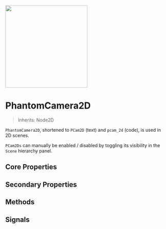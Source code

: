 <img src="/assets/icons/phantom-camera-2D.svg" height="256" width="256"/>

# PhantomCamera2D
> Inherits: Node2D

`PhantomCamera2D`, shortened to `PCam2D` (text) and `pcam_2d` (code), is used in 2D scenes.

`PCam2Ds` can manually be enabled / disabled by toggling its visibility in the `Scene` hierarchy panel.

## Core Properties
<div class="property-core-group">
<PropertyCore propertyName="Priority" propertyPageLink="../priority" propertyIcon="feature-priority.svg">
<template v-slot:propertyDescription>

Determines which `PCam2D` should be controlling the `Camera2D`.

</template>
</PropertyCore>

<PropertyCore propertyName="Follow Mode" propertyPageLink="../follow-modes/overview" propertyIcon="feature-follow.svg">
<template v-slot:propertyDescription>

Enables the `PCam2D` to follow specific target(s) using various logics.

</template>
</PropertyCore>

<PropertyCore propertyName="Tween" propertyPageLink="../phantom-camera-tween" propertyIcon="feature-tween.svg">
<template v-slot:propertyDescription>

Determines how the `Camera2D` should tween to this `PCam2D` upon becoming active.

</template>
</PropertyCore>
</div>

## Secondary Properties
<!-- @include: ./parts/phantom-camera-properties.md -->

<Property propertyName="zoom" propertyType="Vector2" propertyDefault="Vector2(1,1)">
<template v-slot:propertyDescription>

Applies a zoom amount to the `PCam2D`, which will override the `Zoom` property of the `Camera2D` node.

</template>
<template v-slot:setMethod>

`void` set_zoom(`Vector2` zoom)

</template>
<template v-slot:setExample>

::: details Example
```gdscript
pcam.set_zoom(Vector2(1.5, 1.5))
```
:::

</template>
<template v-slot:getMethod>

`Vector2` get_zoom()

</template>
<template v-slot:getExample>

::: details Example
```gdscript
pcam.get_zoom()
```
:::

</template>
</Property>




<Property propertyName="frame_preview" propertyType="bool" propertyDefault="true">
<template v-slot:propertyDescription>

Enables a preview of what the `PCam2D` will see in the scene. It works identically to how a `Camera2D` shows which area will be visible during runtime. Likewise, this too will be affected by the `Zoom` property and the `Viewport Width` and `Viewport Height` defined in the `Project Settings`.

</template>
</Property>




<Property propertyName="snap_to_pixel" propertyType="bool" propertyDefault="false">
<template v-slot:propertyDescription>

If enabled, will make the `Camera2D` always snap to whole pixels.

This should be particularly useful in pixel art projects, where assets should always be aligned to the monitor's pixels to avoid unintended stretching.

::: info Note
This is not an intended solution for making a camera pixel perfect. That is a more complex issue to solve.
:::

</template>
<template v-slot:setMethod>

`void` set_snap_to_pixel(`bool` enable)

</template>
<template v-slot:setExample>

::: details Example
```gdscript
pcam.set_snap_to_pixel(true)
```
:::

</template>
<template v-slot:getMethod>

`bool` get_snap_to_pixel()

</template>
<template v-slot:getExample>

::: details Example
```gdscript
pcam.get_snap_to_pixel()
```
:::

</template>
</Property>




<Property propertyName="draw_limits" propertyType="bool" propertyDefault="false">
<template v-slot:propertyDescription>

Shows the `Camera2D`'s built-in limit border. The `Camera2D` can move around anywhere within it.

</template>
</Property>




<Property propertyName="limit_left" propertyType="int" propertyDefault="-10000000">
<template v-slot:propertyDescription>

Defines the left side of the `Camera2D` limit. The camera will not be able to move past this point.

</template>

<template v-slot:setMethod>

`void` set_limit_left(`int` value)

`void` set_limit(`int` side, `int` value)

</template>

<template v-slot:setExample>

::: details Example
```gdscript
# Shorthand
pcam.set_limit_left(200)

# General Side setter
pcam.set_limit(SIDE_LEFT, 200)
```
:::

</template>

<template v-slot:getMethod>

`int` get_limit_left()

`int` get_limit(`int` side)

</template>

<template v-slot:getExample>

::: details Example
```gdscript
# Shorthand
pcam.get_limit_left()

# General Side getter
pcam.get_limit(SIDE_LEFT)
```
:::

</template>
</Property>




<Property propertyName="limit_top" propertyType="int" propertyDefault="-10000000">
<template v-slot:propertyDescription>

Defines the top side of the `Camera2D` limit. The camera will not be able to move past this point.

</template>

<template v-slot:setMethod>

`void` set_limit_top(`int` value)

`void` set_limit(`int` side, `int` value)

</template>

<template v-slot:setExample>

::: details Example
```gdscript
# Shorthand
pcam.set_limit_top(200)

# General Side setter
pcam.set_limit(SIDE_TOP, 200)
```
:::

</template>

<template v-slot:getMethod>

`int` get_limit_top()

`int` get_limit(`int` side)

</template>

<template v-slot:getExample>

::: details Example
```gdscript
# Shorthand
pcam.get_limit_top()

# General Side getter
pcam.get_limit(SIDE_TOP)
```
:::

</template>
</Property>




<Property propertyName="limit_right" propertyType="int" propertyDefault="10000000">
<template v-slot:propertyDescription>

Defines the right side of the `Camera2D` limit. The camera will not be able to move past this point.

</template>

<template v-slot:setMethod>

`void` set_limit_right(`int` value)

`void` set_limit(`int` side, `int` value)

</template>

<template v-slot:setExample>

::: details Example
```gdscript
## Shorthand
pcam.set_limit_right(200)

## General Side setter
pcam.set_limit(SIDE_RIGHT, 200)
```
:::

</template>

<template v-slot:getMethod>

`int` get_limit_right()

`int` get_limit(`int` side)

</template>

<template v-slot:getExample>

::: details Example
```gdscript
# Shorthand
pcam.get_limit_right()

# General Side getter
pcam.get_limit(SIDE_RIGHT)
```
:::

</template>
</Property>




<Property propertyName="limit_bottom" propertyType="int" propertyDefault="10000000">
<template v-slot:propertyDescription>

Defines the bottom side of the `Camera2D` limit. The camera will not be able to move past this point.

</template>

<template v-slot:setMethod>

`void` set_limit_bottom(`int` value)

`void` set_limit(`int` side, `int` value)

</template>

<template v-slot:setExample>

::: details Example
```gdscript
# Shorthand
pcam.set_limit_bottom(200)

# General Side setter
pcam.set_limit(SIDE_BOTTOM, 200)
```
:::

</template>

<template v-slot:getMethod>

`int` get_limit_bottom()

`int` get_limit(`int` side)

</template>

<template v-slot:getExample>

::: details Example
```gdscript
# Shorthand
pcam.get_limit_bottom()

# General Side getter
pcam.get_limit(SIDE_BOTTOM)
```
:::

</template>
</Property>




<Property propertyName="limit_target" propertyType="NodePath" propertyDefault="null">
<template v-slot:propertyDescription>

Allows for setting either a `TileMap` / `TileMapLayer` or `CollisionShape2D` node to automatically apply a limit size instead of manually adjusting the `Left`, `Top`, `Right` and `Left` properties.

**TileMap / TileMapLayer**

The `Limit` will update after the `TileSet` of the `TileMap` / `TileMapLayer`  has changed.

_Note:_ The limit size will only update after closing the `TileMap` / `TileMapLayer` editor bottom panel.

**CollisionShape2D**

The limit will update in realtime as the `Shape2D` changes its size whilst in the editor.

_Note:_ For performance reasons, resizing the `Shape2D` while running the game will _not_ change the `Limit` sides.

</template>

<template v-slot:setMethod>

`void` set_limit_target(`NodePath` target)

</template>
<template v-slot:setExample>

::: details Example
```gdscript
# TileMap / TileMapLayer node
pcam.set_limit_target(tile_map_node)

# CollisionShape2D node
pcam.set_limit_target(collision_shape_2d_node)
```
:::

</template>
<template v-slot:getMethod>

`NodePath` get_limit_target()

</template>
<template v-slot:getExample>

::: details Example
```gdscript
pcam.get_limit_target()
```
:::

</template>
</Property>


<Property propertyName="limit_margin" propertyType="Vector4i" propertyDefault="Vector4i(0,0,0,0)">
<template v-slot:propertyDescription>

Applies an offset to the `TileMap / TileMapLayer Limit` or `Shape2D Limit`.

The values go from `Left`, `Top`, `Right` and `Bottom`.

The values can be either positive or negative, which will decrease and increase the limit size respectively.

</template>

<template v-slot:setMethod>

`void` set_limit_margin(`Vector4i` margin)

</template>
<template v-slot:setExample>

::: details Example
```gdscript
pcam.set_limit_margin(Vector4i(200, -200, 200, -200))
```
:::

</template>
<template v-slot:getMethod>

`TileMap / TileMapLayer` get_limit_margin()

</template>
<template v-slot:getExample>

::: details Example
```gdscript
pcam.get_limit_margin()
```
:::

</template>
</Property>




<Property propertyName="noise" propertyType="PhantomCameraNoise2D" propertyDefault="null">
<template v-slot:propertyDescription>

Applies a noise, or shake, to a `Camera2D` using the [PhantomCameraNoise2D](/resource-types/phantom-camera-noise-2d) resource.
Once set, the noise will run continuously after the tween to the `PhantomCamera2D` is complete.

</template>

<template v-slot:setMethod>

`void` set_noise(`PhantomCameraNoise2D` value)

</template>
<template v-slot:setExample>

::: details Example
```gdscript
pcam.set_noise(noise_resource)
```
:::

</template>
<template v-slot:getMethod>

`int` get_noise()

</template>
<template v-slot:getExample>

::: details Example
```gdscript
pcam.get_noise()
```
:::

</template>
</Property>




<Property propertyName="preview_noise" propertyType="bool" propertyDefault="true">
<template v-slot:propertyDescription>

If **true**, will trigger the noise while in the editor.

Useful in cases where you want to temporarily disabled the noise in the editor without removing
the resource.

This property has no effect on runtime behaviour.

</template>
</Property>




<Property propertyName="noise_emitter_layer" propertyType="int" propertyDefault="0">
<template v-slot:propertyDescription>

Enable a corresponding layer for a [PhantomCameraNoiseEmitter2D noise_emitter_layer](/noise/phantom-camera-noise-emitter-2d#noise_emitter_layer) to make this `PhantomCamera2D` be affected by it.

Enabling multiple corresponding layers on the same `PhantomCamera2D` causes no additional effect.

**Note:** The layer value uses a bitmask.

::: tip Tip
A helper function also exists called `set_noise_emitter_layer_value()`, where you can supply a specific layer number and then enable / disable it (see setter example below). Use this if you prefer not having to supply bitmask values.
:::

</template>

<template v-slot:setMethod>

`void` set_noise_emitter_layer(`int` value)

`void` set_noise_emitter_layer_value(`int` layer, `bool` enabled)

</template>
<template v-slot:setExample>

::: details Example
```gdscript
## Bitmask assignment
pcam.set_noise_emitter_layer(10) # Enables the 2nd and 4th layer using a bitmask value

## Specific layer change
pcam.set_noise_emitter_layer_value(4, true) # Enables the 4th layer
```
:::

</template>
<template v-slot:getMethod>

`int` get_noise_emitter_layer()

</template>
<template v-slot:getExample>

::: details Example
```gdscript
pcam.get_noise_emitter_layer() # Returns the layer value as a bitmask
```
:::

</template>
</Property>


## Methods

<Property propertyName="emit_noise" propertyType="void" propertyDefault="(<code>Transform2D</code> transform)" isMethod="true">
<template v-slot:propertyDescription>

Emits a noise based on a custom `Transform2D` value.

Use this function if you wish to make use of external noise patterns from, for example, other addons.

::: details Example
```gdscript
pcam.emit_noise(transform_value)
```
:::

</template>
</Property>




<Property propertyName="teleport_position" propertyType="void" isMethod="true">
<template v-slot:propertyDescription>

Teleports the `PhantomCamera2D` to their designated position, bypassing the damping process.

::: details Example
```gdscript
pcam.teleport_position()
```
:::

</template>
</Property>


## Signals

<Signal signalRef="became_active">
<template v-slot:signalName>
became_active
</template>
<template v-slot:signalDescription>

Emitted when the `PCam` becomes active.

</template>
</Signal>




<Signal signalRef="became_inactive">
<template v-slot:signalName>
became_inactive
</template>
<template v-slot:signalDescription>

Emitted when the `PCam` becomes inactive.

</template>
</Signal>




<Signal signalRef="dead_zone_changed">
<template v-slot:signalName>
dead_zone_changed
</template>
<template v-slot:signalDescription>

Emitted when the dead zone changes when in [Framed Follow](/follow-modes/framed) mode.

</template>
</Signal>




<Signal signalRef="dead_zone_reached">
<template v-slot:signalName>
dead_zone_reached
</template>
<template v-slot:signalDescription>

Emitted when a target touches the edge of the dead zone in [Framed Follow](/follow-modes/framed) mode.

</template>
</Signal>




<Signal signalRef="follow_target_changed">
<template v-slot:signalName>
follow_target_changed
</template>
<template v-slot:signalDescription>

Emitted when the `follow target` changes.

</template>
</Signal>




<Signal signalRef="is_tweening">
<template v-slot:signalName>
is_tweening
</template>
<template v-slot:signalDescription>

Emitted when the `Camera` is being tweened.

</template>
</Signal>




<Signal signalRef="tween_started">
<template v-slot:signalName>
tween_started
</template>
<template v-slot:signalDescription>

Emitted when the `Camera` starts to tween to the `PCam`.

</template>
</Signal>




<Signal signalRef="tween_interrupted" arguments="<code>Node</code> pcam">
<template v-slot:signalName>
tween_interrupted
</template>

<template v-slot:signalDescription>

Emitted when the tween is interrupted due to another `PCam` becoming active.

The argument is the `PCam` that interrupted the tween.

</template>
</Signal>




<Signal signalRef="tween_completed">
<template v-slot:signalName>
tween_completed
</template>
<template v-slot:signalDescription>

Emitted when the `Camera` completes its tween to the `PCam`.

</template>
</Signal>
